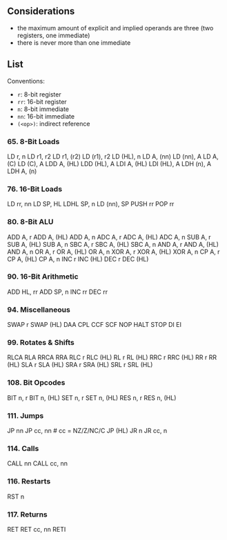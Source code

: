 ## Considerations

- the maximum amount of explicit and implied operands are three (two registers, one immediate)
- there is never more than one immediate

## List

Conventions:

- `r`: 8-bit register
- `rr`: 16-bit register
- `n`: 8-bit immediate
- `nn`: 16-bit immediate
- `(<op>)`: indirect reference

### 65. 8-Bit Loads

LD r, n
LD r1, r2
LD r1, (r2)
LD (r1), r2
LD (HL), n
LD A, (nn)
LD (nn), A
LD A, (C)
LD (C), A
LDD A, (HL)
LDD (HL), A
LDI A, (HL)
LDI (HL), A
LDH (n), A
LDH A, (n)

### 76. 16-Bit Loads

LD rr, nn
LD SP, HL
LDHL SP, n
LD (nn), SP
PUSH rr
POP rr

### 80. 8-Bit ALU

ADD A, r
ADD A, (HL)
ADD A, n
ADC A, r
ADC A, (HL)
ADC A, n
SUB A, r
SUB A, (HL)
SUB A, n
SBC A, r
SBC A, (HL)
SBC A, n
AND A, r
AND A, (HL)
AND A, n
OR A, r
OR A, (HL)
OR A, n
XOR A, r
XOR A, (HL)
XOR A, n
CP A, r
CP A, (HL)
CP A, n
INC r
INC (HL)
DEC r
DEC (HL)

### 90. 16-Bit Arithmetic

ADD HL, rr
ADD SP, n
INC rr
DEC rr

### 94. Miscellaneous

SWAP r
SWAP (HL)
DAA
CPL
CCF
SCF
NOP
HALT
STOP
DI
EI

### 99. Rotates & Shifts

RLCA
RLA
RRCA
RRA
RLC r
RLC (HL)
RL r
RL (HL)
RRC r
RRC (HL)
RR r
RR (HL)
SLA r
SLA (HL)
SRA r
SRA (HL)
SRL r
SRL (HL)

### 108. Bit Opcodes

BIT n, r
BIT n, (HL)
SET n, r
SET n, (HL)
RES n, r
RES n, (HL)

### 111. Jumps

JP nn
JP cc, nn     # cc = NZ/Z/NC/C
JP (HL)
JR n
JR cc, n

### 114. Calls

CALL nn
CALL cc, nn

### 116. Restarts

RST n

### 117. Returns

RET
RET cc, nn
RETI
